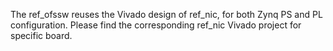 The ref_ofssw reuses the Vivado design of ref_nic, for both Zynq PS and PL configuration.
Please find the corresponding ref_nic Vivado project for specific board.
